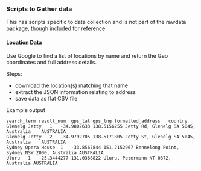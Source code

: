 
### Scripts to Gather data

This has scripts specific to data collection and is not part of the rawdata
package, though included for reference.


#### Location Data

Use Google to find a list of locations by name and return the 
Geo coordinates and full address details.

Steps:

 - download the location(s) matching that name<BR>
 - extract the JSON information relating to address<BR>
 - save data as flat CSV file<BR>


Example output

~~~
search_term	result_num	gps_lat	gps_lng	formatted_address	country	
Glenelg Jetty	1	-34.9802633	138.5156255	Jetty Rd, Glenelg SA 5045, Australia	AUSTRALIA	
Glenelg Jetty	2	-34.9792705	138.5171805	Jetty St, Glenelg SA 5045, Australia	AUSTRALIA	
Sydney Opera House	1	-33.8567844	151.2152967	Bennelong Point, Sydney NSW 2000, Australia	AUSTRALIA	
Uluru	1	-25.3444277	131.0368822	Uluru, Petermann NT 0872, Australia	AUSTRALIA
~~~

